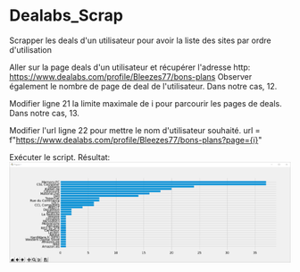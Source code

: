 # Dealabs_Scrap
Scrapper les deals d'un utilisateur pour avoir la liste des sites par ordre d'utilisation

Aller sur la page deals d'un utilisateur et récupérer l'adresse http:
https://www.dealabs.com/profile/Bleezes77/bons-plans
Observer également le nombre de page de deal de l'utilisateur. Dans notre cas, 12.

Modifier ligne 21 la limite maximale de i pour parcourir les pages de deals. Dans notre cas, 13.

Modifier l'url ligne 22 pour mettre le nom d'utilisateur souhaité.
    url = f"https://www.dealabs.com/profile/Bleezes77/bons-plans?page={i}"

Exécuter le script.
Résultat:
![Alt text](image.png "Title")
